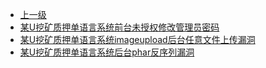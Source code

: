 * [上一级](docs/wy876_poc/)
* [某U挖矿质押单语言系统前台未授权修改管理员密码](docs/wy876_poc/%E6%8C%96%E7%9F%BF%E8%B4%A8%E6%8A%BC%E5%8D%95%E8%AF%AD%E8%A8%80%E7%B3%BB%E7%BB%9F/%E6%9F%90U%E6%8C%96%E7%9F%BF%E8%B4%A8%E6%8A%BC%E5%8D%95%E8%AF%AD%E8%A8%80%E7%B3%BB%E7%BB%9F%E5%89%8D%E5%8F%B0%E6%9C%AA%E6%8E%88%E6%9D%83%E4%BF%AE%E6%94%B9%E7%AE%A1%E7%90%86%E5%91%98%E5%AF%86%E7%A0%81.md)
* [某U挖矿质押单语言系统imageupload后台任意文件上传漏洞](docs/wy876_poc/%E6%8C%96%E7%9F%BF%E8%B4%A8%E6%8A%BC%E5%8D%95%E8%AF%AD%E8%A8%80%E7%B3%BB%E7%BB%9F/%E6%9F%90U%E6%8C%96%E7%9F%BF%E8%B4%A8%E6%8A%BC%E5%8D%95%E8%AF%AD%E8%A8%80%E7%B3%BB%E7%BB%9Fimageupload%E5%90%8E%E5%8F%B0%E4%BB%BB%E6%84%8F%E6%96%87%E4%BB%B6%E4%B8%8A%E4%BC%A0%E6%BC%8F%E6%B4%9E.md)
* [某U挖矿质押单语言系统后台phar反序列漏洞](docs/wy876_poc/%E6%8C%96%E7%9F%BF%E8%B4%A8%E6%8A%BC%E5%8D%95%E8%AF%AD%E8%A8%80%E7%B3%BB%E7%BB%9F/%E6%9F%90U%E6%8C%96%E7%9F%BF%E8%B4%A8%E6%8A%BC%E5%8D%95%E8%AF%AD%E8%A8%80%E7%B3%BB%E7%BB%9F%E5%90%8E%E5%8F%B0phar%E5%8F%8D%E5%BA%8F%E5%88%97%E6%BC%8F%E6%B4%9E.md)
